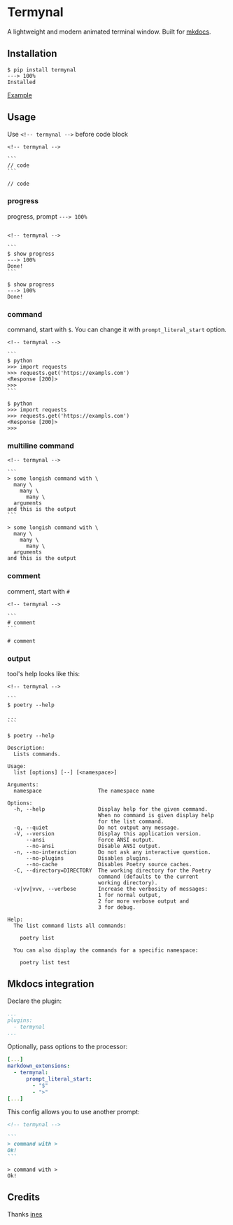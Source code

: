 # Termynal

A lightweight and modern animated terminal window.
Built for [mkdocs](https://www.mkdocs.org/).

## Installation

<!--termynal: {title: bash, prompt_literal_start: [$]}-->

```
$ pip install termynal
---> 100%
Installed
```

[Example](https://daxartio.github.io/termynal/)

## Usage

Use `<!-- termynal -->` before code block

````
<!-- termynal -->

```
// code
```
````

<!-- termynal -->

```
// code
```

### progress

progress, prompt `---> 100%`

````

<!-- termynal -->

```
$ show progress
---> 100%
Done!
```
````

<!-- termynal -->

```
$ show progress
---> 100%
Done!
```

### command

command, start with `$`. You can change it with `prompt_literal_start` option.

````
<!-- termynal -->

```
$ python
>>> import requests
>>> requests.get('https://exampls.com')
<Response [200]>
>>>
```
````

<!-- termynal -->

```
$ python
>>> import requests
>>> requests.get('https://exampls.com')
<Response [200]>
>>>
```

### multiline command

````
<!-- termynal -->

```
> some longish command with \
  many \
    many \
      many \
  arguments
and this is the output
```
````

<!-- termynal -->

```
> some longish command with \
  many \
    many \
      many \
  arguments
and this is the output
```

### comment

comment, start with `#`

````
<!-- termynal -->

```
# comment
```
````

<!-- termynal -->

```console
# comment
```

### output

tool's help looks like this:

````
<!-- termynal -->

```
$ poetry --help

...
```
````

<!-- termynal -->

```
$ poetry --help

Description:
  Lists commands.

Usage:
  list [options] [--] [<namespace>]

Arguments:
  namespace                  The namespace name

Options:
  -h, --help                 Display help for the given command.
                             When no command is given display help
                             for the list command.
  -q, --quiet                Do not output any message.
  -V, --version              Display this application version.
      --ansi                 Force ANSI output.
      --no-ansi              Disable ANSI output.
  -n, --no-interaction       Do not ask any interactive question.
      --no-plugins           Disables plugins.
      --no-cache             Disables Poetry source caches.
  -C, --directory=DIRECTORY  The working directory for the Poetry
                             command (defaults to the current
                             working directory).
  -v|vv|vvv, --verbose       Increase the verbosity of messages:
                             1 for normal output,
                             2 for more verbose output and
                             3 for debug.

Help:
  The list command lists all commands:

    poetry list

  You can also display the commands for a specific namespace:

    poetry list test

```

## Mkdocs integration

Declare the plugin:

```yaml
...
plugins:
  - termynal
...
```

Optionally, pass options to the processor:

```yaml
[...]
markdown_extensions:
  - termynal:
      prompt_literal_start:
        - "$"
        - ">"
[...]
```

This config allows you to use another prompt:

````markdown
<!-- termynal -->

```
> command with >
Ok!
```

````
<!-- termynal -->

```
> command with >
Ok!
```

## Credits

Thanks [ines](https://github.com/ines/termynal)
